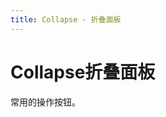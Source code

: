 ```yaml
---
title: Collapse - 折叠面板
---
```



# Collapse折叠面板
常用的操作按钮。

<ClientOnly>
  <collapse-demos></collapse-demos>
</ClientOnly>

<collapse-attributes></collapse-attributes>
